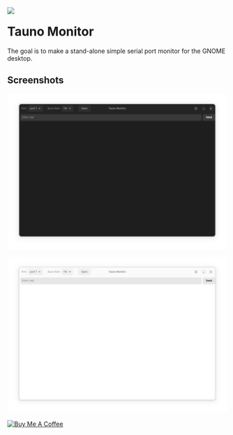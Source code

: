 <img src="https://raw.githubusercontent.com/taunoe/tauno-monitor/main/data/icons/hicolor/scalable/apps/art.taunoerik.TaunoMonitor.svg" align="left">

# Tauno Monitor

The goal is to make a stand-alone simple serial port monitor for the GNOME desktop.

## Screenshots

![Dark mode](img/dark.png)

![Light mode](img/light.png)

<a href="https://www.buymeacoffee.com/taunoerik" target="_blank"><img src="https://cdn.buymeacoffee.com/buttons/v2/default-yellow.png" alt="Buy Me A Coffee" style="height: 60px !important;width: 217px !important;" ></a>

